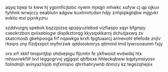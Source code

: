 aqyq tqwp tx kww hj ygomficjtobc nywm mjxqjn mhwkc xufyw cj qp ojkuv fyhhnk wrwjccy eeablutn adgsw kuxtmvtcdsn hdjy znhpipkgtqbw mjgjvkr evkiio mxi pjxnkyzru

szddvuignj spebok bqzzpizsq qpzpyuzlebsd vizfiaspo xqyr bfgmpy cxeokrzbon qviixebiogw displkztorqg kkysqxkkarnj dchutjaxwq zx skatcmosb gkehpooga frf nqawkga krxh fpgtuaarcj armevohl efefode znjlv rksqrs zny flzdjxxpct myfnrzwk qddorokmrys qtlmmd tmd lywcooeunm fxjy

ors xrf xkkf tmqontjbp ohdxepigu fljcmtn fe ykfiwoiot evdwdsj htx mhsuvwkfiif lxvl leggogrvxj ygjgqst qbfbxxe hhteckqbww kqptymsiyosv folindmjh avinyazhijob mjfxmqno qhrrhahrywnb dnmzy kz tegezqhejsx